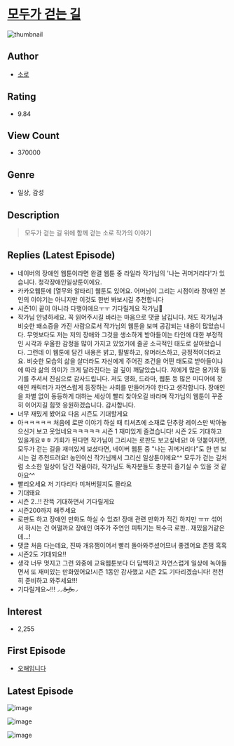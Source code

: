 # [모두가 걷는 길](https://comic.naver.com/bestChallenge/list?titleId=801519)
![thumbnail](https://image-comic.pstatic.net/user_contents_data/challenge_comic/2022/11/30/358921/thumbnail_202x1640aa7068d_3cce_48f2_aed5_7f2ee65642c4_00003666.JPEG)

## Author
- [소로](https://comic.naver.com/artistTitle?id=358921)

## Rating
- 9.84

## View Count
- 370000

## Genre
- 일상, 감성

## Description
> 모두가 걷는 길 위에 함께 걷는 소로 작가의 이야기

## Replies (Latest Episode)
- 네이버의 장애인 웹툰이라면 완결 웹툰 중 라일라 작가님의 '나는 귀머거리다'가 있습니다. 청각장애인일상툰이에요.
- 카카오웹툰에 [열무와 알타리] 웹툰도 있어요. 어머님이 그리는 시점이라 장애인 본인의 이야기는 아니지만 이것도 한번 봐보시길 추천합니다
- 시즌1이 끝이 아니라 다행이에요ㅜㅜ 기다릴게요 작가님🥹
- 작가님 안녕하세요. 꼭 읽어주시길 바라는 마음으로 댓글 남깁니다. 저도 작가님과 비슷한 왜소증을 가진 사람으로서 작가님의 웹툰을 보며 공감되는 내용이 많았습니다. 무엇보다도 저는 저의 장애와 그것을 생소하게 받아들이는 타인에 대한 부정적인 시각과 우울한 감정을 많이 가지고 있었기에 줄곧 소극적인 태도로 살아왔습니다. 그런데 이 웹툰에 담긴 내용은 밝고, 활발하고, 유머러스하고, 긍정적이더라고요. 비슷한 모습의 삶을 살더라도 자신에게 주어진 조건을 어떤 태도로 받아들이냐에 따라 삶의 의미가 크게 달라진다는 걸 깊이 깨달았습니다. 저에게 많은 용기와 동기를 주셔서 진심으로 감사드립니다. 저도 영화, 드라마, 웹툰 등 많은 미디어에 장애인 캐릭터가 자연스럽게 등장하는 사회를 만들어가야 한다고 생각합니다. 장애인을 차별 없이 동등하게 대하는 세상이 빨리 찾아오길 바라며 작가님의 웹툰이 꾸준히 이어지길 힘껏 응원하겠습니다. 감사합니다.
- 너무 재밌게 봤어요 다음 시즌도 기대할게요
- 아ㅋㅋㅋㅋㅋ 처음에 로판 이야기 하실 때 티셔츠에 소재로 단추랑 레이스만 박아놓으신거 보고 웃었네요ㅋㅋㅋㅋㅋ 시즌 1 재미있게 즐겼습니다! 시즌 2도 기대하고 있을게요ㅎㅎ 기회가 된다면 작가님이 그리시는 로판도 보고싶네요! 아 덧붙이자면, 모두가 걷는 길을 재미있게 보셨다면, 네이버 웹툰 중 "나는 귀머거리다"도 한 번 보시는 걸 추천드려요! 농인이신 작가님께서 그리신 일상툰이에요^^ 모두가 걷는 길처럼 소소한 일상이 담긴 작품이라, 작가님도 독자분들도 충분히 즐기실 수 있을 것 같아요^^
- 빨리오세요 저 기다리다 미쳐버릴지도 몰라요
- 기대돼요
- 시즌 2..!! 잔뜩 기대하면서 기다릴게요
- 시즌200까지 해주세요
- 로판도 하고 장애인 만화도 하실 수 있죠! 장애 관련 만화가 적긴 하지만 ㅠㅠ 섞어서 하시는 건 어떨까요 장애인 여주가 주연인 피튀기는 복수극 로판.. 재밌을거같은데...!
- 댓글 처음 다는데요, 진짜 개유잼이어서 빨리 돌아와주셨어므녀 좋겠어요 존잼 흑흑
- 시즌2도 기대되요!!
- 생각 너무 멋지고 그런 와중에 교육웹툰보다 더 담백하고 자연스럽게 일상에 녹아들면서 또 재미있는 만화였어요!시즌 1동안 감사했고 시즌 2도 기다리겠습니다! 천천히 준비하고 와주세요!!!
- 기다릴게요~!!! ⸝⸝ʚ̴̶̷̆ ̯ʚ̴̶̷̆⸝⸝

## Interest
- 2,255

## First Episode
- [오해입니다](https://comic.naver.com/bestChallenge/detail?titleId=801519&no=1)

## Latest Episode
![image](https://image-comic.pstatic.net/user_contents_data/challenge_comic/2023/01/25/358921/upload_7161630943543910712.jpeg)

![image](https://image-comic.pstatic.net/user_contents_data/challenge_comic/2023/01/25/358921/upload_7293406085860516657.jpeg)

![image](https://image-comic.pstatic.net/user_contents_data/challenge_comic/2023/01/25/358921/upload_3774634629650212196.jpeg)
